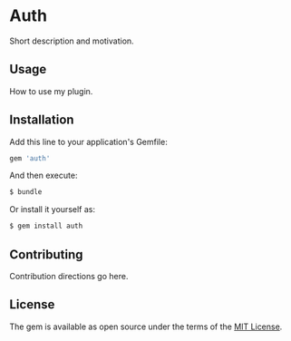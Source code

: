 # Auth
Short description and motivation.

## Usage
How to use my plugin.

## Installation
Add this line to your application's Gemfile:

```ruby
gem 'auth'
```

And then execute:
```bash
$ bundle
```

Or install it yourself as:
```bash
$ gem install auth
```

## Contributing
Contribution directions go here.

## License
The gem is available as open source under the terms of the [MIT License](https://opensource.org/licenses/MIT).
